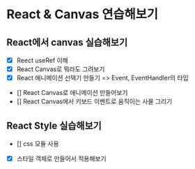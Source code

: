 # React & Canvas 연습해보기

## React에서 canvas 실습해보기

- [x] Reect useRef 이해
- [x] React Canvas로 뭐라도 그려보기
- [x] React 애니메이션 선택기 만들기
      => Event, EventHandler의 타입
- [] React Canvas로 애니메이션 만들어보기
- [] React Canvas에서 키보드 이벤트로 움직이는 사물 그리기

## React Style 실습해보기

- [] css 모듈 사용
- [x] 스타일 객체로 만들어서 적용해보기
